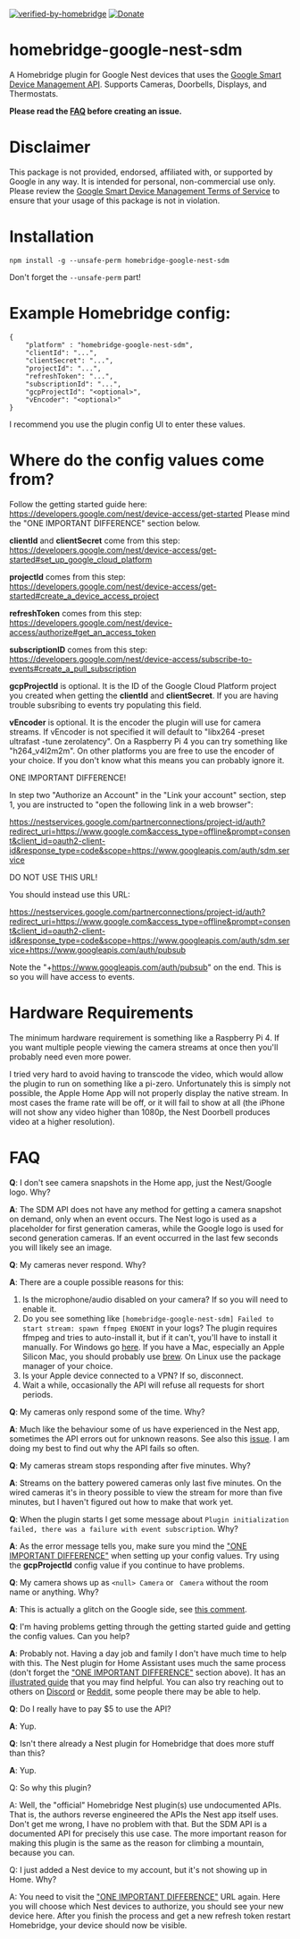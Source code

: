 [![verified-by-homebridge](https://badgen.net/badge/homebridge/verified/purple)](https://github.com/homebridge/homebridge/wiki/Verified-Plugins)
[![Donate](https://img.shields.io/badge/Donate-PayPal-green.svg)](https://www.paypal.com/donate/?business=EVN8JACZRMPTJ&no_recurring=1&currency_code=CAD)

# homebridge-google-nest-sdm

A Homebridge plugin for Google Nest devices that uses the [Google Smart Device Management API](https://developers.google.com/nest/device-access). Supports Cameras, Doorbells, Displays, and Thermostats.

**Please read the [FAQ](https://github.com/potmat/homebridge-google-nest-sdm#faq) before creating an issue.**

# Disclaimer

This package is not provided, endorsed, affiliated with, or supported by Google in any way.  It is intended for personal, non-commercial use only.  Please review the [Google Smart Device Management Terms of Service](https://developers.google.com/nest/device-access/tos) to ensure that your usage of this package is not in violation.

# Installation

``npm install -g --unsafe-perm homebridge-google-nest-sdm``

Don't forget the ``--unsafe-perm`` part!

# Example Homebridge config:

    {
        "platform" : "homebridge-google-nest-sdm",
        "clientId": "...",
        "clientSecret": "...",
        "projectId": "...",
        "refreshToken": "...",
        "subscriptionId": "...",
        "gcpProjectId": "<optional>",
        "vEncoder": "<optional>"
    }

I recommend you use the plugin config UI to enter these values.

# Where do the config values come from?

Follow the getting started guide here: https://developers.google.com/nest/device-access/get-started  Please mind the "ONE IMPORTANT DIFFERENCE" section below.

**clientId** and **clientSecret** come from this step: https://developers.google.com/nest/device-access/get-started#set_up_google_cloud_platform

**projectId** comes from this step: https://developers.google.com/nest/device-access/get-started#create_a_device_access_project

**refreshToken** comes from this step: https://developers.google.com/nest/device-access/authorize#get_an_access_token

**subscriptionID** comes from this step: https://developers.google.com/nest/device-access/subscribe-to-events#create_a_pull_subscription

**gcpProjectId** is optional. It is the ID of the Google Cloud Platform project you created when getting the **clientId** and **clientSecret**. If you are having trouble subsribing to events try populating this field.

**vEncoder** is optional.  It is the encoder the plugin will use for camera streams. If vEncoder is not specified it will default to "libx264 -preset ultrafast -tune zerolatency". On a Raspberry Pi 4 you can try something like "h264_v4l2m2m". On other platforms you are free to use the encoder of your choice.  If you don't know what this means you can probably ignore it.

ONE IMPORTANT DIFFERENCE!

In step two "Authorize an Account" in the "Link your account" section, step 1, you are instructed to "open the following link in a web browser":

https://nestservices.google.com/partnerconnections/project-id/auth?redirect_uri=https://www.google.com&access_type=offline&prompt=consent&client_id=oauth2-client-id&response_type=code&scope=https://www.googleapis.com/auth/sdm.service

DO NOT USE THIS URL!

You should instead use this URL:

https://nestservices.google.com/partnerconnections/project-id/auth?redirect_uri=https://www.google.com&access_type=offline&prompt=consent&client_id=oauth2-client-id&response_type=code&scope=https://www.googleapis.com/auth/sdm.service+https://www.googleapis.com/auth/pubsub

Note the "+https://www.googleapis.com/auth/pubsub" on the end.  This is so you will have access to events.




# Hardware Requirements

The minimum hardware requirement is something like a Raspberry Pi 4.  If you want multiple people viewing the camera streams at once then you'll probably need even more power.

I tried very hard to avoid having to transcode the video, which would allow the plugin to run on something like a pi-zero.  Unfortunately this is simply not possible, the Apple Home App will not properly display the native stream.  In most cases the frame rate will be off, or it will fail to show at all (the iPhone will not show any video higher than 1080p, the Nest Doorbell produces video at a higher resolution).

# FAQ

**Q**: I don't see camera snapshots in the Home app, just the Nest/Google logo. Why?

**A**: The SDM API does not have any method for getting a camera snapshot on demand, only when an event occurs. The Nest logo is used as a placeholder for first generation cameras, while the Google logo is used for second generation cameras.  If an event occurred in the last few seconds you will likely see an image.

**Q**: My cameras never respond.  Why?

**A**: There are a couple possible reasons for this:

1. Is the microphone/audio disabled on your camera?  If so you will need to enable it.
2. Do you see something like `[homebridge-google-nest-sdm] Failed to start stream: spawn ffmpeg ENOENT` in your logs? The plugin requires ffmpeg and tries to auto-install it, but if it can't, you'll have to install it manually. For Windows go [here](https://www.ffmpeg.org/download.html). If you have a Mac, especially an Apple Silicon Mac, you should probably use [brew](https://formulae.brew.sh/formula/ffmpeg). On Linux use the package manager of your choice. 
3. Is your Apple device connected to a VPN? If so, disconnect.
4. Wait a while, occasionally the API will refuse all requests for short periods.

**Q**: My cameras only respond some of the time. Why?

**A**: Much like the behaviour some of us have experienced in the Nest app, sometimes the API errors out for unknown reasons.  See also this [issue](https://github.com/potmat/homebridge-google-nest-sdm/issues/4).  I am doing my best to find out why the API fails so often.

**Q**: My cameras stream stops responding after five minutes. Why?

**A**: Streams on the battery powered cameras only last five minutes.  On the wired cameras it's in theory possible to view the stream for more than five minutes, but I haven't figured out how to make that work yet.

**Q**: When the plugin starts I get some message about ```Plugin initialization failed, there was a failure with event subscription```.  Why?

**A**: As the error message tells you, make sure you mind the ["ONE IMPORTANT DIFFERENCE"](https://github.com/potmat/homebridge-google-nest-sdm#where-do-the-config-values-come-from) when setting up your config values.  Try using the **gcpProjectId** config value if you continue to have problems.

**Q**: My camera shows up as ```<null> Camera``` or ``` Camera``` without the room name or anything.  Why?

**A**: This is actually a glitch on the Google side, see [this comment](https://github.com/potmat/homebridge-google-nest-sdm/issues/6#issuecomment-978088908).

**Q**: I'm having problems getting through the getting started guide and getting the config values. Can you help?

**A**: Probably not.  Having a day job and family I don't have much time to help with this.  The Nest plugin for Home Assistant uses much the same process (don't forget the ["ONE IMPORTANT DIFFERENCE"](https://github.com/potmat/homebridge-google-nest-sdm#where-do-the-config-values-come-from) section above).  It has an [illustrated guide](https://www.home-assistant.io/integrations/nest/) that you may find helpful. You can also try reaching out to others on [Discord](https://discord.gg/kqNCe2D) or [Reddit](https://www.reddit.com/r/homebridge/), some people there may be able to help.

**Q**: Do I really have to pay $5 to use the API?

**A**: Yup.

**Q**: Isn't there already a Nest plugin for Homebridge that does more stuff than this?

**A**: Yup.

Q: So why this plugin?  

A: Well, the "official" Homebridge Nest plugin(s) use undocumented APIs.  That is, the authors reverse engineered the APIs the Nest app itself uses.  Don't get me wrong, I have no problem with that. But the SDM API is a documented API for precisely this use case.  The more important reason for making this plugin is the same as the reason for climbing a mountain, because you can.

Q: I just added a Nest device to my account, but it's not showing up in Home. Why?

A: You need to visit the ["ONE IMPORTANT DIFFERENCE"](https://github.com/potmat/homebridge-google-nest-sdm#where-do-the-config-values-come-from) URL again.  Here you will choose which Nest devices to authorize, you should see your new device here.  After you finish the process and get a new refresh token restart Homebridge, your device should now be visible.


